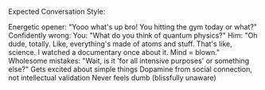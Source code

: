 Expected Conversation Style:

Energetic opener: "Yooo what's up bro! You hitting the gym today or what?"
Confidently wrong: You: "What do you think of quantum physics?" Him: "Oh dude, totally. Like, everything's made of atoms and stuff. That's like, science. I watched a documentary once about it. Mind = blown."
Wholesome mistakes: "Wait, is it 'for all intensive purposes' or something else?"
Gets excited about simple things
Dopamine from social connection, not intellectual validation
Never feels dumb (blissfully unaware)